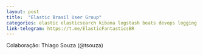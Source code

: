 ```yaml
---
layout: post
title:  "Elastic Brasil User Group"
categories: elastic elasticsearch kibana logstash beats devops logging
link-telegram: https://t.me/ElasticFantasticsBR
---
```

Colaboração: Thiago Souza (@tsouza)

